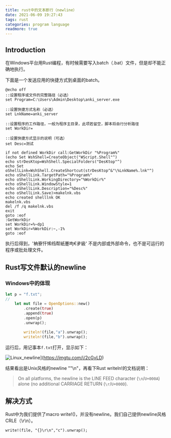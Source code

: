 ```yaml
---
title: rust中的文本断行（newline）
date: 2021-06-09 19:27:43
tags: rust
categories: program language
readmore: true
---
```


## Introduction

在Windows平台用Rust编程，有时候需要写入batch（.bat）文件，但是却不能正确地执行。

下面是一个发送应用的快捷方式到桌面的batch。
<!-- more -->

```basic
@echo off
::设置程序或文件的完整路径（必选）
set Program=C:\Users\Admin\Desktop\anki_server.exe

::设置快捷方式名称（必选）
set LnkName=anki_server

::设置程序的工作路径，一般为程序主目录，此项若留空，脚本将自行分析路径
set WorkDir=

::设置快捷方式显示的说明（可选）
set Desc=测试

if not defined WorkDir call:GetWorkDir "%Program%"
(echo Set WshShell=CreateObject("WScript.Shell"^)
echo strDesKtop=WshShell.SpecialFolders("DesKtop"^)
echo Set oShellLink=WshShell.CreateShortcut(strDesKtop^&"\%LnkName%.lnk"^)
echo oShellLink.TargetPath="%Program%"
echo oShellLink.WorkingDirectory="%WorkDir%"
echo oShellLink.WindowStyle=1
echo oShellLink.Description="%Desc%"
echo oShellLink.Save)>makelnk.vbs
echo created shelllnk OK
makelnk.vbs
del /f /q makelnk.vbs
exit
goto :eof
:GetWorkDir
set WorkDir=%~dp1
set WorkDir=%WorkDir:~,-1%
goto :eof
```

执行后得到，'柟寮忓悕绉帮紙蹇呴€夛級' 不是内部或外部命令，也不是可运行的程序或批处理文件。

## Rust写文件默认的newline

### Windows中的体现

```rust
let p = "f.txt";
// 
    let mut file = OpenOptions::new()
        .create(true)
        .append(true)
        .open(p)
        .unwrap();

        writeln!(file,"a").unwrap();
        writeln!(file,"b").unwrap();
```

运行后，用记事本`f.txt`打开，显示如下：

![Linux_newline](https://z3.ax1x.com/2021/06/09/2cGvLD.png)](https://imgtu.com/i/2cGvLD)

结果看出是Unix风格的newline ""\n"，再看下Rust writeln!的文档说明：

> On all platforms, the newline is the LINE FEED character (`\n`/`U+000A`) alone (no additional CARRIAGE RETURN (`\r`/`U+000D`).

## 解决方式

Rust中为我们提供了macro  write!()，并没有newline。我们自己提供newline风格CRLE（\r\n）。

```
write!(file, "{}\r\n","c").unwrap();
```

